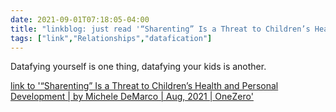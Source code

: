```yaml
---
date: 2021-09-01T07:18:05-04:00
title: "linkblog: just read '“Sharenting” Is a Threat to Children’s Health and Personal Development | by Michele DeMarco | Aug, 2021 | OneZero'"
tags: ["link","Relationships","datafication"]
---
```

Datafying yourself is one thing, datafying your kids is another.
 
[link to '“Sharenting” Is a Threat to Children’s Health and Personal Development | by Michele DeMarco | Aug, 2021 | OneZero'](https://onezero.medium.com/sharenting-is-a-threat-to-childrens-health-and-personal-development-bdf2549ec6f)
